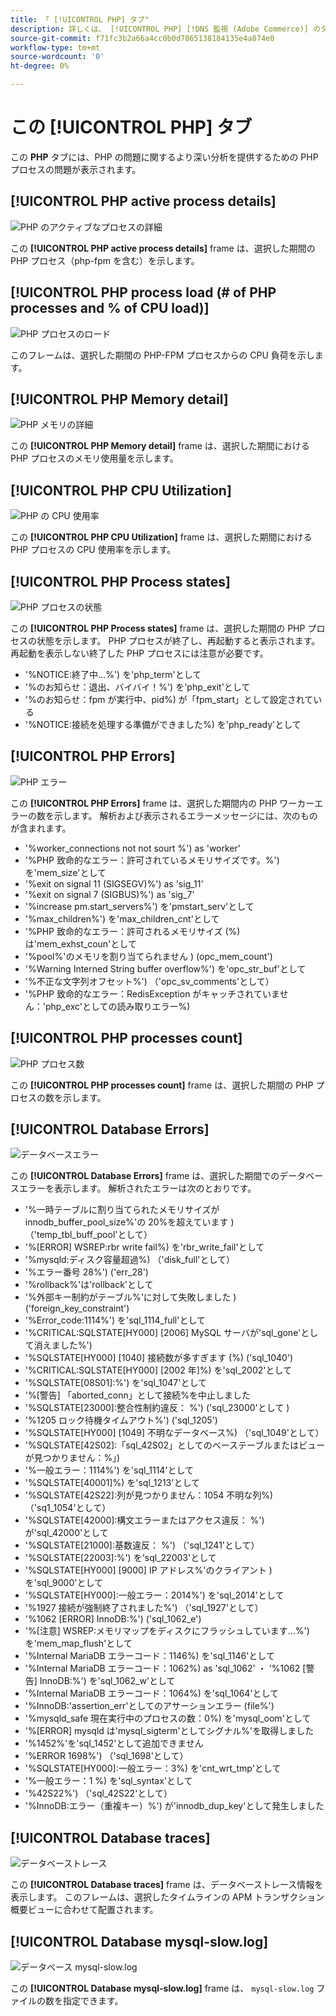 ```yaml
---
title: 「 [!UICONTROL PHP] タブ"
description: 詳しくは、 [!UICONTROL PHP] [!DNS 監視 (Adobe Commerce)] のタブ。
source-git-commit: f71fc3b2a66a4cc0b0d7865138184135e4a874e0
workflow-type: tm+mt
source-wordcount: '0'
ht-degree: 0%

---
```



# この [!UICONTROL PHP] タブ

この **PHP** タブには、PHP の問題に関するより深い分析を提供するための PHP プロセスの問題が表示されます。

## [!UICONTROL PHP active process details]

![PHP のアクティブなプロセスの詳細](../../assets/tools/php-active-process-details.jpg)

この **[!UICONTROL PHP active process details]** frame は、選択した期間の PHP プロセス（php-fpm を含む）を示します。

## [!UICONTROL PHP process load (# of PHP processes and % of CPU load)]

![PHP プロセスのロード](../../assets/tools/php-process-load.jpg)

このフレームは、選択した期間の PHP-FPM プロセスからの CPU 負荷を示します。

## [!UICONTROL PHP Memory detail]

![PHP メモリの詳細](../../assets/tools/php-memory-detail.jpg)

この **[!UICONTROL PHP Memory detail]** frame は、選択した期間における PHP プロセスのメモリ使用量を示します。

## [!UICONTROL PHP CPU Utilization]

![PHP の CPU 使用率](../../assets/tools/php-cpu-utilization.jpg)

この **[!UICONTROL PHP CPU Utilization]** frame は、選択した期間における PHP プロセスの CPU 使用率を示します。

## [!UICONTROL PHP Process states]

![PHP プロセスの状態](../../assets/tools/php-process-states-image-1.jpg)

この **[!UICONTROL PHP Process states]** frame は、選択した期間の PHP プロセスの状態を示します。 PHP プロセスが終了し、再起動すると表示されます。 再起動を表示しない終了した PHP プロセスには注意が必要です。

* &#39;%NOTICE:終了中…%&#39;) を&#39;php_term&#39;として
* &#39;%のお知らせ：退出、バイバイ！%&#39;) を&#39;php_exit&#39;として
* &#39;%のお知らせ：fpm が実行中、pid%) が「fpm_start」として設定されている
* &#39;%NOTICE:接続を処理する準備ができました%) を&#39;php_ready&#39;として

## [!UICONTROL PHP Errors]

![PHP エラー](../../assets/tools/php-errors-image-1.jpg)

この **[!UICONTROL PHP Errors]** frame は、選択した期間内の PHP ワーカーエラーの数を示します。 解析および表示されるエラーメッセージには、次のものが含まれます。

* &#39;%worker_connections not not sourt %&#39;) as &#39;worker&#39;
* &#39;%PHP 致命的なエラー：許可されているメモリサイズです。%&#39;) を&#39;mem_size&#39;として
* &#39;%exit on signal 11 (SIGSEGV)%&#39;) as &#39;sig_11&#39;
* &#39;%exit on signal 7 (SIGBUS)%&#39;) as &#39;sig_7&#39;
* &#39;%increase pm.start_servers%&#39;) を&#39;pmstart_serv&#39;として
* &#39;%max_children%&#39;) を&#39;max_children_cnt&#39;として
* &#39;%PHP 致命的なエラー：許可されるメモリサイズ (%) は&#39;mem_exhst_coun&#39;として
* &#39;%pool%&#39;のメモリを割り当てられません ) (opc_mem_count&#39;)
* &#39;%Warning Interned String buffer overflow%&#39;) を&#39;opc_str_buf&#39;として
* &#39;%不正な文字列オフセット%&#39;) （&#39;opc_sv_comments&#39;として）
* &#39;%PHP 致命的なエラー：RedisException がキャッチされていません：&#39;php_exc&#39;としての読み取りエラー%)

## [!UICONTROL PHP processes count]

![PHP プロセス数](../../assets/tools/php-processes-count.jpg)

この **[!UICONTROL PHP processes count]** frame は、選択した期間の PHP プロセスの数を示します。

## [!UICONTROL Database Errors]

![データベースエラー](../../assets/tools/php-tab-database-errors.jpg)

この **[!UICONTROL Database Errors]** frame は、選択した期間でのデータベースエラーを表示します。 解析されたエラーは次のとおりです。

* &#39;%一時テーブルに割り当てられたメモリサイズが innodb_buffer_pool_size%&#39;の 20%を超えています ) （&#39;temp_tbl_buff_pool&#39;として）
* &#39;%\[ERROR\] WSREP:rbr write fail%) を&#39;rbr_write_fail&#39;として
* &#39;%mysqld:ディスク容量超過%) （&#39;disk_full&#39;として）
* &#39;%エラー番号 28%&#39;) (&#39;err_28&#39;)
* &#39;%rollback%&#39;は&#39;rollback&#39;として
* &#39;%外部キー制約がテーブル%&#39;に対して失敗しました ) (&#39;foreign_key_constraint&#39;)
* &#39;%Error_code:1114%&#39;) を&#39;sql_1114_full&#39;として
* &#39;%CRITICAL:SQLSTATE[HY000] [2006] MySQL サーバが&#39;sql_gone&#39;として消えました%&#39;)
* &#39;%SQLSTATE[HY000] [1040] 接続数が多すぎます (%) (&#39;sql_1040&#39;)
* &#39;%CRITICAL:SQLSTATE[HY000] [2002 年]%) を&#39;sql_2002&#39;として
* &#39;%SQLSTATE[08S01]:%&#39;) を&#39;sql_1047&#39;として
* &#39;%[警告] 「aborted_conn」として接続%を中止しました
* &#39;%SQLSTATE[23000]:整合性制約違反： %&#39;) (&#39;sql_23000&#39;として )
* &#39;%1205 ロック待機タイムアウト%&#39;) (&#39;sql_1205&#39;)
* &#39;%SQLSTATE[HY000] [1049] 不明なデータベース%) （&#39;sql_1049&#39;として）
* &#39;%SQLSTATE[42S02]:「sql_42S02」としてのベーステーブルまたはビューが見つかりません：%」)
* &#39;%一般エラー：1114%&#39;) を&#39;sql_1114&#39;として
* &#39;%SQLSTATE[40001]%) を&#39;sql_1213&#39;として
* &#39;%SQLSTATE[42S22]:列が見つかりません：1054 不明な列%) （&#39;sq1_1054&#39;として）
* &#39;%SQLSTATE[42000]:構文エラーまたはアクセス違反： %&#39;) が&#39;sql_42000&#39;として
* &#39;%SQLSTATE[21000]:基数違反： %&#39;) （&#39;sql_1241&#39;として）
* &#39;%SQLSTATE[22003]:%&#39;) を&#39;sql_22003&#39;として
* &#39;%SQLSTATE[HY000] [9000] IP アドレス%&#39;のクライアント ) を&#39;sql_9000&#39;として
* &#39;%SQLSTATE[HY000]:一般エラー：2014%&#39;) を&#39;sql_2014&#39;として
* &#39;%1927 接続が強制終了されました%&#39;) （&#39;sql_1927&#39;として）
* &#39;%1062 \[ERROR\] InnoDB:%&#39;) (&#39;sql_1062_e&#39;)
* &#39;%[注意] WSREP:メモリマップをディスクにフラッシュしています…%&#39;) を&#39;mem_map_flush&#39;として
* &#39;%Internal MariaDB エラーコード：1146%) を&#39;sql_1146&#39;として
* &#39;%Internal MariaDB エラーコード：1062%) as &#39;sql_1062&#39; ・ &#39;%1062 [警告] InnoDB:%&#39;) を&#39;sql_1062_w&#39;として
* &#39;%Internal MariaDB エラーコード：1064%) を&#39;sql_1064&#39;として
* &#39;%InnoDB:&#39;assertion_err&#39;としてのアサーションエラー (file%&#39;)
* &#39;%mysqld_safe 現在実行中のプロセスの数：0%) を&#39;mysql_oom&#39;として
* &#39;%\[ERROR\] mysqld は&#39;mysql_sigterm&#39;としてシグナル%&#39;を取得しました
* &#39;%1452%&#39;を&#39;sql_1452&#39;として追加できません
* &#39;%ERROR 1698%&#39;) （&#39;sql_1698&#39;として）
* &#39;%SQLSTATE[HY000]:一般エラー：3%) を&#39;cnt_wrt_tmp&#39;として
* &#39;%一般エラー：1 %) を&#39;sql_syntax&#39;として
* &#39;%42S22%&#39;) （&#39;sql_42S22&#39;として）
* &#39;%InnoDB:エラー（重複キー）%&#39;) が&#39;innodb_dup_key&#39;として発生しました

## [!UICONTROL Database traces]

![データベーストレース](../../assets/tools/php-tab-database-traces.jpg)

この **[!UICONTROL Database traces]** frame は、データベーストレース情報を表示します。 このフレームは、選択したタイムラインの APM トランザクション概要ビューに合わせて配置されます。

## [!UICONTROL Database mysql-slow.log]

![データベース mysql-slow.log](../../assets/tools/php-tab-database-mysql-slow-log.jpg)

この **[!UICONTROL Database mysql-slow.log]** frame は、 `mysql-slow.log` ファイルの数を指定できます。
